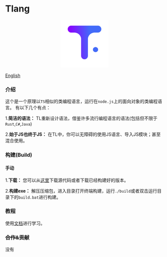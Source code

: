 # Tlang
<div style="width: 30%; margin: auto;"> 
  <img src="./md/logo.png">
</div>

[English](./md/en.md)

### 介绍
这个是一个原理以`TS`相似的类编程语言，运行在`node.js`上的面向对象的类编程语言。
有以下几个有点：

1.**简洁的语法：** TL重新设计语法，借鉴许多流行编程语言的语法(包括但不限于`Rust`,`C#`,`Java`)
 
2.**始于JS也终于JS：** 在TL中，你可以无障碍的使用JS语言、导入JS模块；甚至混合使用。

### 构建(Build)
#### 手动
1.**下载：** 您可以从[这里](https://github.com/Naib-me/Tlang/releases)下载源代码或者下载已经构建好的版本。

2.**构建exe：** 解压压缩包，进入目录打开终端构建，运行`./build`或者双击运行目录下的`build.bat`进行构建。

### 教程
使用[文档](./md/L/cn/index.md)进行学习。

### ~~合作&贡献~~
没有